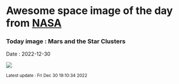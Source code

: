 
# Awesome space image of the day from [NASA](https://api.nasa.gov/)

### Today image : Mars and the Star Clusters
Date : 2022-12-30

![](https://apod.nasa.gov/apod/image/2212/mars_clusters1024.jpg)

<small>Latest update : Fri Dec 30 19:10:34 2022</small>
        